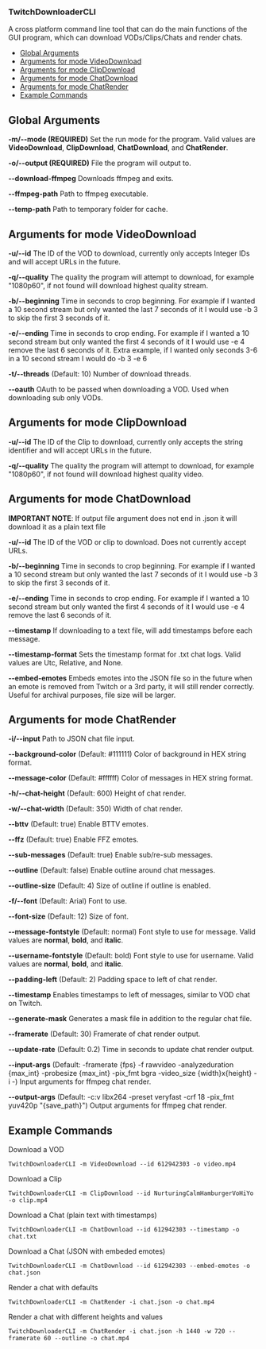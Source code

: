 ### TwitchDownloaderCLI
A cross platform command line tool that can do the main functions of the GUI program, which can download VODs/Clips/Chats and render chats.

 - [Global Arguments](#global-arguments)
 - [Arguments for mode VideoDownload](#arguments-for-mode-videodownload)
 - [Arguments for mode ClipDownload](#arguments-for-mode-clipdownload)
 - [Arguments for mode ChatDownload](#arguments-for-mode-chatdownload)
 - [Arguments for mode ChatRender](#arguments-for-mode-chatrender)
 - [Example Commands](#example-commands)

## Global Arguments
**-m/-\-mode (REQUIRED)**
Set the run mode for the program. Valid values are **VideoDownload**, **ClipDownload**, **ChatDownload**, and **ChatRender**.

**-o/-\-output (REQUIRED)**
File the program will output to.

**-\-download-ffmpeg**
Downloads ffmpeg and exits.

**-\-ffmpeg-path**
Path to ffmpeg executable.

**-\-temp-path**
Path to temporary folder for cache.

## Arguments for mode VideoDownload
**-u/-\-id**
The ID of the VOD to download, currently only accepts Integer IDs and will accept URLs in the future.

**-q/-\-quality**
The quality the program will attempt to download, for example "1080p60", if not found will download highest quality stream.

**-b/-\-beginning**
Time in seconds to crop beginning. For example if I wanted a 10 second stream but only wanted the last 7 seconds of it I would use -b 3 to skip the first 3 seconds of it.

**-e/-\-ending**
Time in seconds to crop ending. For example if I wanted a 10 second stream but only wanted the first 4 seconds of it I would use -e 4 remove the last 6 seconds of it.
Extra example, if I wanted only seconds 3-6 in a 10 second stream I would do -b 3 -e 6

**-t/-\-threads**
(Default: 10) Number of download threads.

**-\-oauth**
OAuth to be passed when downloading a VOD. Used when downloading sub only VODs.
## Arguments for mode ClipDownload
**-u/-\-id**
The ID of the Clip to download, currently only accepts the string identifier and will accept URLs in the future.

**-q/-\-quality**
The quality the program will attempt to download, for example "1080p60", if not found will download highest quality video.
## Arguments for mode ChatDownload
**IMPORTANT NOTE**: If output file argument does not end in .json it will download it as a plain text file

**-u/-\-id**
The ID of the VOD or clip to download. Does not currently accept URLs.

**-b/-\-beginning**
Time in seconds to crop beginning. For example if I wanted a 10 second stream but only wanted the last 7 seconds of it I would use -b 3 to skip the first 3 seconds of it.

**-e/-\-ending**
Time in seconds to crop ending. For example if I wanted a 10 second stream but only wanted the first 4 seconds of it I would use -e 4 remove the last 6 seconds of it.

**-\-timestamp**
If downloading to a text file, will add timestamps before each message.

**-\-timestamp-format**
Sets the timestamp format for .txt chat logs. Valid values are Utc, Relative, and None.

**-\-embed-emotes**
Embeds emotes into the JSON file so in the future when an emote is removed from Twitch or a 3rd party, it will still render correctly. Useful for archival purposes, file size will be larger.
## Arguments for mode ChatRender
**-i/-\-input**
Path to JSON chat file input.

**-\-background-color**
(Default: #111111) Color of background in HEX string format.

**-\-message-color**
(Default: #ffffff) Color of messages in HEX string format.

**-h/-\-chat-height**
(Default: 600) Height of chat render.

**-w/-\-chat-width**
(Default: 350) Width of chat render.

**-\-bttv**
(Default: true) Enable BTTV emotes.

**-\-ffz**
(Default: true) Enable FFZ emotes.

**-\-sub-messages**
(Default: true) Enable sub/re-sub messages.

**-\-outline**
(Default: false) Enable outline around chat messages.

**-\-outline-size**
(Default: 4) Size of outline if outline is enabled.

**-f/-\-font**
(Default: Arial) Font to use.

**-\-font-size**
(Default: 12) Size of font.

**-\-message-fontstyle**
(Default: normal) Font style to use for message. Valid values are **normal**, **bold**, and **italic**.

**-\-username-fontstyle**
(Default: bold) Font style to use for username. Valid values are **normal**, **bold**, and **italic**.

**-\-padding-left**
(Default: 2) Padding space to left of chat render.

**-\-timestamp**
Enables timestamps to left of messages, similar to VOD chat on Twitch.

**-\-generate-mask**
Generates a mask file in addition to the regular chat file.

**-\-framerate**
(Default: 30) Framerate of chat render output.

**-\-update-rate**
(Default: 0.2) Time in seconds to update chat render output.

**-\-input-args**
 (Default: -framerate {fps} -f rawvideo -analyzeduration {max_int} -probesize {max_int} -pix_fmt bgra -video_size {width}x{height} -i -) Input arguments for ffmpeg chat render.

**-\-output-args**
(Default: -c:v libx264 -preset veryfast -crf 18 -pix_fmt yuv420p "{save_path}") Output arguments for ffmpeg chat render.
## Example Commands
Download a VOD

    TwitchDownloaderCLI -m VideoDownload --id 612942303 -o video.mp4
Download a Clip

    TwitchDownloaderCLI -m ClipDownload --id NurturingCalmHamburgerVoHiYo -o clip.mp4
Download a Chat (plain text with timestamps)

    TwitchDownloaderCLI -m ChatDownload --id 612942303 --timestamp -o chat.txt
Download a Chat (JSON with embeded emotes)

    TwitchDownloaderCLI -m ChatDownload --id 612942303 --embed-emotes -o chat.json
Render a chat with defaults

    TwitchDownloaderCLI -m ChatRender -i chat.json -o chat.mp4
Render a chat with different heights and values

    TwitchDownloaderCLI -m ChatRender -i chat.json -h 1440 -w 720 --framerate 60 --outline -o chat.mp4
